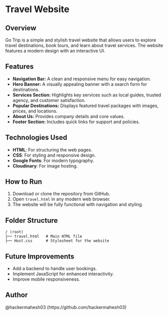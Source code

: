 # Travel Website

## Overview

Go Trip is a simple and stylish travel website that allows users to explore travel destinations, book tours, and learn about travel services. The website features a modern design with an interactive UI.

## Features

- **Navigation Bar:** A clean and responsive menu for easy navigation.
- **Hero Banner:** A visually appealing banner with a search form for destinations.
- **Services Section:** Highlights key services such as local guides, trusted agency, and customer satisfaction.
- **Popular Destinations:** Displays featured travel packages with images, prices, and locations.
- **About Us:** Provides company details and core values.
- **Footer Section:** Includes quick links for support and policies.

## Technologies Used

- **HTML**: For structuring the web pages.
- **CSS**: For styling and responsive design.
- **Google Fonts**: For modern typography.
- **Cloudinary**: For image hosting.

## How to Run

1. Download or clone the repository from GitHub.
2. Open `travel.html` in any modern web browser.
3. The website will be fully functional with navigation and styling.

## Folder Structure

```
/ (root)
├── travel.html   # Main HTML file
├── Host.css      # Stylesheet for the website
```

## Future Improvements

- Add a backend to handle user bookings.
- Implement JavaScript for enhanced interactivity.
- Improve mobile responsiveness.


## Author

@hackermahesh03 (https\://github.com/hackermahesh03)
